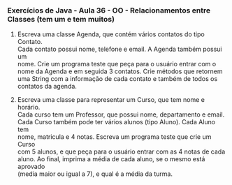 ### Exercícios de Java - Aula 36 - OO - Relacionamentos entre Classes (tem um e tem muitos)  

1. Escreva uma classe Agenda, que contém vários contatos do tipo Contato.  
Cada contato possui nome, telefone e email. A Agenda também possui um  
nome. Crie um programa teste que peça para o usuário entrar com o  
nome da Agenda e em seguida 3 contatos. Crie métodos que retornem  
uma String com a informação de cada contato e também de todos os  
contatos da agenda.

2. Escreva uma classe para representar um Curso, que tem nome e horário.  
Cada curso tem um Professor, que possui nome, departamento e email.  
Cada Curso também pode ter vários alunos (tipo Aluno). Cada Aluno tem  
nome, matricula e 4 notas. Escreva um programa teste que crie um Curso  
com 5 alunos, e que peça para o usuário entrar com as 4 notas de cada  
aluno. Ao final, imprima a média de cada aluno, se o mesmo está aprovado  
(media maior ou igual a 7), e qual é a média da turma.  